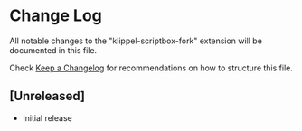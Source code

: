 # Change Log

All notable changes to the "klippel-scriptbox-fork" extension will be documented in this file.

Check [Keep a Changelog](http://keepachangelog.com/) for recommendations on how to structure this file.

## [Unreleased]

- Initial release